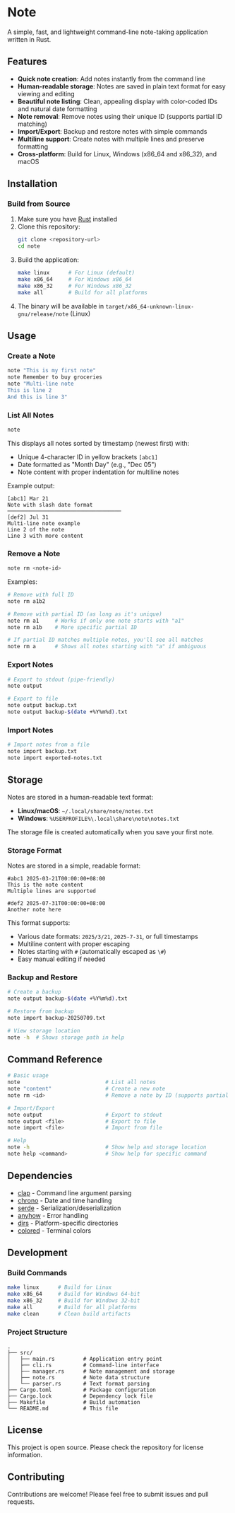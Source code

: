 # Note

A simple, fast, and lightweight command-line note-taking application written in Rust.

## Features

- **Quick note creation**: Add notes instantly from the command line
- **Human-readable storage**: Notes are saved in plain text format for easy viewing and editing
- **Beautiful note listing**: Clean, appealing display with color-coded IDs and natural date formatting
- **Note removal**: Remove notes using their unique ID (supports partial ID matching)
- **Import/Export**: Backup and restore notes with simple commands
- **Multiline support**: Create notes with multiple lines and preserve formatting
- **Cross-platform**: Build for Linux, Windows (x86_64 and x86_32), and macOS

## Installation

### Build from Source

1. Make sure you have [Rust](https://rustup.rs/) installed
2. Clone this repository:
   ```bash
   git clone <repository-url>
   cd note
   ```
3. Build the application:
   ```bash
   make linux      # For Linux (default)
   make x86_64     # For Windows x86_64
   make x86_32     # For Windows x86_32
   make all        # Build for all platforms
   ```
4. The binary will be available in `target/x86_64-unknown-linux-gnu/release/note` (Linux)

## Usage

### Create a Note
```bash
note "This is my first note"
note Remember to buy groceries
note "Multi-line note
This is line 2
And this is line 3"
```

### List All Notes
```bash
note
```

This displays all notes sorted by timestamp (newest first) with:
- Unique 4-character ID in yellow brackets `[abc1]`
- Date formatted as "Month Day" (e.g., "Dec 05")
- Note content with proper indentation for multiline notes

Example output:
```
[abc1] Mar 21
Note with slash date format
────────────────────────────────────
[def2] Jul 31
Multi-line note example
Line 2 of the note
Line 3 with more content
```

### Remove a Note
```bash
note rm <note-id>
```

Examples:
```bash
# Remove with full ID
note rm a1b2

# Remove with partial ID (as long as it's unique)
note rm a1     # Works if only one note starts with "a1"
note rm a1b    # More specific partial ID

# If partial ID matches multiple notes, you'll see all matches
note rm a      # Shows all notes starting with "a" if ambiguous
```

### Export Notes
```bash
# Export to stdout (pipe-friendly)
note output

# Export to file
note output backup.txt
note output backup-$(date +%Y%m%d).txt
```

### Import Notes
```bash
# Import notes from a file
note import backup.txt
note import exported-notes.txt
```

## Storage

Notes are stored in a human-readable text format:
- **Linux/macOS**: `~/.local/share/note/notes.txt`
- **Windows**: `%USERPROFILE%\.local\share\note\notes.txt`

The storage file is created automatically when you save your first note.

### Storage Format
Notes are stored in a simple, readable format:
```
#abc1 2025-03-21T00:00:00+08:00
This is the note content
Multiple lines are supported

#def2 2025-07-31T00:00:00+08:00
Another note here
```

This format supports:
- Various date formats: `2025/3/21`, `2025-7-31`, or full timestamps
- Multiline content with proper escaping
- Notes starting with `#` (automatically escaped as `\#`)
- Easy manual editing if needed

### Backup and Restore
```bash
# Create a backup
note output backup-$(date +%Y%m%d).txt

# Restore from backup
note import backup-20250709.txt

# View storage location
note -h  # Shows storage path in help
```

## Command Reference

```bash
# Basic usage
note                           # List all notes
note "content"                 # Create a new note
note rm <id>                   # Remove a note by ID (supports partial matching)

# Import/Export
note output                    # Export to stdout
note output <file>             # Export to file
note import <file>             # Import from file

# Help
note -h                        # Show help and storage location
note help <command>            # Show help for specific command
```

## Dependencies

- [clap](https://docs.rs/clap/) - Command line argument parsing
- [chrono](https://docs.rs/chrono/) - Date and time handling
- [serde](https://docs.rs/serde/) - Serialization/deserialization
- [anyhow](https://docs.rs/anyhow/) - Error handling
- [dirs](https://docs.rs/dirs/) - Platform-specific directories
- [colored](https://docs.rs/colored/) - Terminal colors

## Development

### Build Commands
```bash
make linux      # Build for Linux
make x86_64     # Build for Windows 64-bit
make x86_32     # Build for Windows 32-bit
make all        # Build for all platforms
make clean      # Clean build artifacts
```

### Project Structure
```
.
├── src/
│   ├── main.rs         # Application entry point
│   ├── cli.rs          # Command-line interface
│   ├── manager.rs      # Note management and storage
│   ├── note.rs         # Note data structure
│   └── parser.rs       # Text format parsing
├── Cargo.toml          # Package configuration
├── Cargo.lock          # Dependency lock file
├── Makefile            # Build automation
└── README.md           # This file
```

## License

This project is open source. Please check the repository for license information.

## Contributing

Contributions are welcome! Please feel free to submit issues and pull requests. 